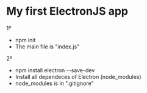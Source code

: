 # My first ElectronJS app

1º
- npm init
- The main file is "index.js"

2º
- npm install electron --save-dev
- Install all dependeces of Electron (node_modules)
- node_modules is in ".gitignore"